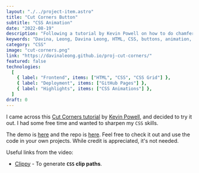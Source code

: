 ```yaml
---
layout: "./../project-item.astro"
title: "Cut Corners Button"
subtitle: "CSS Animation"
date: "2022-08-19"
description: "Following a tutorial by Kevin Powell on how to do chamfered buttons"
keywords: "Davina, Leong, Davina Leong, HTML, CSS, buttons, animation, css animation, css grid"
category: "CSS"
image: "cut-corners.png"
link: "https://davinaleong.github.io/proj-cut-corners/"
featured: false
technologies:
  [
    { label: "Frontend", items: ["HTML", "CSS", "CSS Grid"] },
    { label: "Deployment", items: ["GitHub Pages"] },
    { label: "Highlights", items: ["CSS Animations"] },
  ]
draft: 0
---
```


I came across this [Cut Corners tutorial](https://www.youtube.com/watch?v=aW6qEAQSctY) by [Kevin Powell](https://www.youtube.com/kepowob), and decided to try it out. I had some free time and wanted to sharpen my `CSS` skills.

The demo is [here](https://davinaleong.github.io/proj-cut-corners/) and the repo is [here](https://github.com/davinaleong/proj-cut-corners). Feel free to check it out and use the code in your own projects. While credit is appreciated, it's not needed.

Useful links from the video:

- [Clippy](https://bennettfeely.com/clippy/) - To generate **`CSS` clip paths**.
